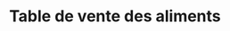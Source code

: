 ---
title: "Table de vente des aliments"
url: /macenta/table-de-vente-des-aliments/
shop: Lebensmittel
---